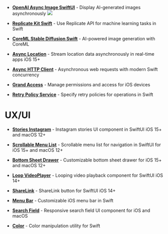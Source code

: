 - [**OpenAI Async Image SwiftUI**](https://github.com/The-Igor/openai-async-image-swiftui) - Display AI-generated images asynchronously [![](https://img.shields.io/endpoint?url=https%3A%2F%2Fswiftpackageindex.com%2Fapi%2Fpackages%2FThe-Igor%2Fopenai-async-image-swiftui%2Fbadge%3Ftype%3Dplatforms)](https://swiftpackageindex.com/The-Igor/openai-async-image-swiftui)

- [**Replicate Kit Swift**](https://github.com/The-Igor/replicate-kit-swift) - Use Replicate API for machine learning tasks in Swift

- [**CoreML Stable Diffusion Swift**](https://github.com/The-Igor/coreml-stable-diffusion-swift) - AI-powered image generation with CoreML

- [**Async Location**](https://github.com/The-Igor/d3-async-location) - Stream location data asynchronously in real-time apps  iOS 15+

- [**Async HTTP Client**](https://github.com/The-Igor/async-http-client) - Asynchronous web requests with modern Swift concurrency

- [**Grand Access**](https://github.com/The-Igor/grand-access) - Manage permissions and access for iOS devices

- [**Retry Policy Service**](https://github.com/The-Igor/retry-policy-service) - Specify retry policies for operations in Swift

# UX/UI

- [**Stories Instagram**](https://github.com/The-Igor/d3-stories-instagram) - Instagram stories UI component in SwiftUI iOS 15+  and macOS 12+

- [**Scrollable Menu List**](https://github.com/The-Igor/d3-scrollable-menu-list) - Scrollable menu list for navigation in SwiftUI for iOS 15+ and macOS 12+

- [**Bottom Sheet Drawer**](https://github.com/The-Igor/swiftui-bottom-sheet-drawer) - Customizable bottom sheet drawer for iOS 15+ and macOS 12+

- [**Loop VideoPlayer**](https://github.com/The-Igor/swiftui-loop-videoplayer) - Looping video playback component for SwiftUI iOS 14+

- [**ShareLink**](https://github.com/The-Igor/sharelink-for-swiftui) - ShareLink button for SwiftUI iOS 14+

- [**Menu Bar**](https://github.com/The-Igor/d3-menu-bar) - Customizable iOS menu bar in Swift

- [**Search Field**](https://github.com/The-Igor/swiftui-search-field-shell-line) - Responsive search field UI component for iOS and macOS

- [**Color**](https://github.com/The-Igor/d3-color) - Color manipulation utility for Swift
